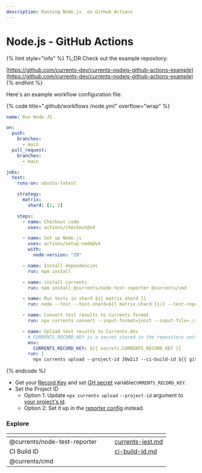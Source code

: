 ```yaml
---
description: Running Node.js  on GitHub Actions
---
```


# Node.js - GitHub Actions

{% hint style="info" %}
TL;DR Check out the example repository:

[https://github.com/currents-dev/currents-nodejs-github-actions-example](https://github.com/currents-dev/currents-nodejs-github-actions-example)
{% endhint %}

Here's an example workflow configuration file:

{% code title=".github/workflows /node.yml" overflow="wrap" %}
```yaml
name: Run Node.JS

on:
  push:
    branches:
      - main
  pull_request:
    branches:
      - main

jobs:
  test:
    runs-on: ubuntu-latest

    strategy:
      matrix:
        shard: [1, 2]

    steps:
      - name: Checkout code
        uses: actions/checkout@v4

      - name: Set up Node.js
        uses: actions/setup-node@v4
        with:
          node-version: "20"

      - name: Install dependencies
        run: npm install

      - name: install currents
        run: npm install @currents/node-test-reporter @currents/cmd

      - name: Run tests in shard ${{ matrix.shard }}
        run: node --test --test-shard=${{ matrix.shard }}/2 --test-reporter @currents/node-test-reporter --test-reporter-destination=./report.xml tests/**.test.mjs || true && echo '✅ Script executed successfully'

      - name: Convert test results to Currents format
        run: npx currents convert --input-format=junit --input-file=./report.xml --framework=node

      - name: Upload test results to Currents.dev
        # CURRENTS_RECORD_KEY is a secret stored in the repository settings
        env:
          CURRENTS_RECORD_KEY: ${{ secrets.CURRENTS_RECORD_KEY }}
        run: |
          npx currents upload --project-id JOw2i3 --ci-build-id ${{ github.repository }}-${{ github.run_id }}-${{ github.run_attempt }}

```
{% endcode %}

* Get your [Record Key](../../../guides/record-key.md) and set [GH secret](https://docs.github.com/en/actions/reference/encrypted-secrets) variable`CURRENTS_RECORD_KEY`.&#x20;
* Set the Project ID
  * Option 1: Update `npx currents upload` `--project-id` argument to [your project's id](../../../dashboard/projects/project-settings.md).&#x20;
  * Option 2: Set it up in the [reporter config](https://docs.currents.dev/resources/reporters/currents-jest#configuration) instead.

### Explore

<table data-view="cards"><thead><tr><th></th><th></th><th></th><th data-hidden data-card-target data-type="content-ref"></th></tr></thead><tbody><tr><td>@currents/node-test-reporter</td><td></td><td></td><td><a href="../../../resources/reporters/currents-jest.md">currents-jest.md</a></td></tr><tr><td>CI Build ID</td><td></td><td></td><td><a href="../../../guides/ci-build-id.md">ci-build-id.md</a></td></tr><tr><td>@currents/cmd</td><td></td><td></td><td></td></tr></tbody></table>
